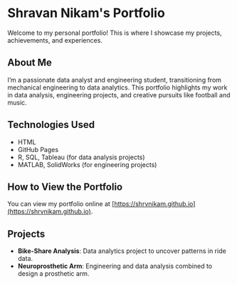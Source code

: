 # Shravan Nikam's Portfolio

Welcome to my personal portfolio! This is where I showcase my projects, achievements, and experiences.

## About Me
I’m a passionate data analyst and engineering student, transitioning from mechanical engineering to data analytics. This portfolio highlights my work in data analysis, engineering projects, and creative pursuits like football and music.

## Technologies Used
- HTML
- GitHub Pages
- R, SQL, Tableau (for data analysis projects)
- MATLAB, SolidWorks (for engineering projects)

## How to View the Portfolio
You can view my portfolio online at [https://shrvnikam.github.io](https://shrvnikam.github.io).

## Projects
- **Bike-Share Analysis**: Data analytics project to uncover patterns in ride data.
- **Neuroprosthetic Arm**: Engineering and data analysis combined to design a prosthetic arm.


